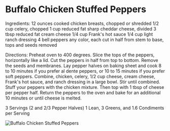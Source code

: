 # Buffalo Chicken Stuffed Peppers

Ingredients:
12 ounces cooked chicken breasts, chopped or shredded 
1/2 cup celery, chopped 
1 cup reduced fat sharp cheddar cheese, divided 
3 tbsp reduced fat cream cheese 
1/4 cup Frank's hot sauce 
1/4 cup light ranch dressing 
4 bell peppers any color, each cut in half from stem to base, 
tops and seeds removed

Directions:
Preheat oven to 400 degrees.
Slice the tops of the peppers, horizontally like a lid.
Cut the peppers in half from top to bottom. Remove the seeds and membranes.
Lay pepper halves on baking sheet and cook 8 to 10 minutes if you prefer al dente peppers, 
or 10 to 15 minutes if you prefer soft peppers.
Combine, chicken, celery, 1/2 cup cheese, cream cheese, Frank's hot sauce, 
and ranch dressing in a large bowl. Stir until combined.
Stuff your peppers with the chicken mixture. Then top with 1 tbsp of cheese per pepper half.
Return the peppers to the oven and bake for an additional 10 minutes
or until cheese is melted.

3 Servings (2 and 2/3 Pepper Halves)
1 Lean, 3 Greens, and 1.6 Condiments per 
Serving

![Buffalo Chicken Stuffed Peppers](/images/Buffalo%20Chicken%20Stuffed%20Peppers.png)

